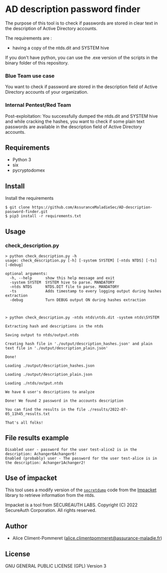 # AD description password finder

The purpose of this tool is to check if passwords are stored in clear text in the description of Active Directory accounts.

The requirements are :
  - having a copy of the ntds.dit and SYSTEM hive
  
 If you don't have python, you can use the .exe version of the scripts in the binary folder of this repository.
 
### Blue Team use case

You want to check if password are stored in the description field of Active Directory accounts of your organization.

### Internal Pentest/Red Team

Post-exploitation: You successfully dumped the ntds.dit and SYSTEM hive and while cracking the hashes, you want to check if some plain text passwords are available in the description field of Active Directory accounts.

## Requirements
- Python 3
- six
- pycryptodomex

## Install
Install the requirements
~~~
$ git clone https://github.com/AssuranceMaladieSec/AD-description-password-finder.git
$ pip3 install -r requirements.txt
~~~

## Usage
### check_description.py

```
> python check_description.py -h
usage: check_description.py [-h] [-system SYSTEM] [-ntds NTDS] [-ts] [-debug]

optional arguments:
  -h, --help      show this help message and exit
  -system SYSTEM  SYSTEM hive to parse. MANDATORY
  -ntds NTDS      NTDS.DIT file to parse. MANDATORY
  -ts             Adds timestamp to every logging output during hashes extraction
  -debug          Turn DEBUG output ON during hashes extraction



> python check_description.py -ntds ntds\ntds.dit -system ntds\SYSTEM

Extracting hash and descriptions in the ntds

Saving output to ntds/output.ntds

Creating hash file in './output/description_hashes.json' and plain text file in './output/description_plain.json'

Done!

Loading ./output/description_hashes.json

Loading ./output/description_plain.json

Loading ./ntds/output.ntds

We have 6 user's descriptions to analyze

Done! We found 2 password in the accounts description

You can find the results in the file ./results/2022-07-05_11h45_results.txt

That's all folks!
```

## File results example

```
Disabled user - password for the user test-alice2 is in the description: Achanger6Achanger6!
Enabled (probably) user - The password for the user test-alice is in the description: Achanger1Achanger2!
```
## Use of impacket

This tool uses a modify version of the [`secretdump`](https://github.com/SecureAuthCorp/impacket/blob/master/impacket/examples/secretsdump.py) code from the [Impacket](https://github.com/SecureAuthCorp/impacket) library to retrieve information from the ntds.

Impacket is a tool from SECUREAUTH LABS. Copyright (C) 2022 SecureAuth Corporation. All rights reserved.

## Author
- Alice Climent-Pommeret ([alice.climentpommeret@assurance-maladie.fr](mailto:alice.climentpommeret@assurance-maladie.fr))

## License
GNU GENERAL PUBLIC LICENSE (GPL) Version 3
